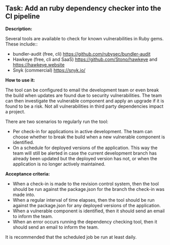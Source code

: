 ## Task: Add an ruby dependency checker into the CI pipeline
**Description:**

Several tools are available to check for known vulnerabilities in Ruby gems.
These include::

* bundler-audit (free, cli) https://github.com/rubysec/bundler-audit
* Hawkeye (free, cli and SaaS) https://github.com/Stono/hawkeye and https://hawkeye.website
* Snyk (commercial) https://snyk.io/

**How to use it:**

The tool can be configured to email the development team or even break the build
when updates are found due to security vulnerabilities. The team can then
investigate the vulnerable component and apply an upgrade if it is found to be a
risk. Not all vulnerabilities in third party dependencies impact a project.

There are two scenarios to regularly run the tool:

* Per check-in for applications in active development. The team can choose
  whether to break the build when a new vulnerable component is identified.
* On a schedule for deployed versions of the application. This way the team will
  still be alerted in case the current development branch has already been
  updated but the deployed version has not, or when the application is no longer
  actively maintained.

**Acceptance criteria:**

* When a check-in is made to the revision control system, then the tool should
  be run against the package.json for the branch the check-in was made into.
* When a regular interval of time elapses, then the tool should be run against
  the package.json for any deployed versions of the application.
* When a vulnerable component is identified, then it should send an email to
  inform the team.
* When an error occurs running the dependency checking tool, then it should send
  an email to inform the team.

It is recommended that the scheduled job be run at least daily.
